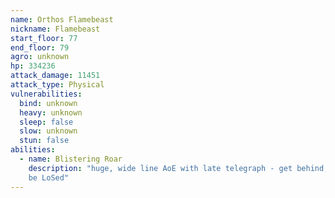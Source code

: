 ```yaml
---
name: Orthos Flamebeast
nickname: Flamebeast
start_floor: 77
end_floor: 79
agro: unknown
hp: 334236
attack_damage: 11451
attack_type: Physical
vulnerabilities:
  bind: unknown
  heavy: unknown
  sleep: false
  slow: unknown
  stun: false
abilities:
  - name: Blistering Roar
    description: "huge, wide line AoE with late telegraph - get behind; cannot
    be LoSed"
---
```

